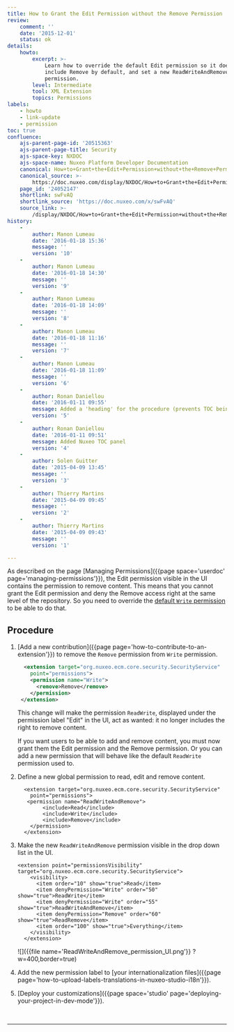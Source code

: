 ```yaml
---
title: How to Grant the Edit Permission without the Remove Permission
review:
    comment: ''
    date: '2015-12-01'
    status: ok
details:
    howto:
        excerpt: >-
            Learn how to override the default Edit permission so it does not
            include Remove by default, and set a new ReadWriteAndRemove
            permission.
        level: Intermediate
        tool: XML Extension
        topics: Permissions
labels:
    - howto
    - link-update
    - permission
toc: true
confluence:
    ajs-parent-page-id: '20515363'
    ajs-parent-page-title: Security
    ajs-space-key: NXDOC
    ajs-space-name: Nuxeo Platform Developer Documentation
    canonical: How+to+Grant+the+Edit+Permission+without+the+Remove+Permission
    canonical_source: >-
        https://doc.nuxeo.com/display/NXDOC/How+to+Grant+the+Edit+Permission+without+the+Remove+Permission
    page_id: '24052147'
    shortlink: swFvAQ
    shortlink_source: 'https://doc.nuxeo.com/x/swFvAQ'
    source_link: >-
        /display/NXDOC/How+to+Grant+the+Edit+Permission+without+the+Remove+Permission
history:
    - 
        author: Manon Lumeau
        date: '2016-01-18 15:36'
        message: ''
        version: '10'
    - 
        author: Manon Lumeau
        date: '2016-01-18 14:30'
        message: ''
        version: '9'
    - 
        author: Manon Lumeau
        date: '2016-01-18 14:09'
        message: ''
        version: '8'
    - 
        author: Manon Lumeau
        date: '2016-01-18 11:16'
        message: ''
        version: '7'
    - 
        author: Manon Lumeau
        date: '2016-01-18 11:09'
        message: ''
        version: '6'
    - 
        author: Ronan Daniellou
        date: '2016-01-11 09:55'
        message: Added a 'heading' for the procedure (prevents TOC being empty)
        version: '5'
    - 
        author: Ronan Daniellou
        date: '2016-01-11 09:51'
        message: Added Nuxeo TOC panel
        version: '4'
    - 
        author: Solen Guitter
        date: '2015-04-09 13:45'
        message: ''
        version: '3'
    - 
        author: Thierry Martins
        date: '2015-04-09 09:45'
        message: ''
        version: '2'
    - 
        author: Thierry Martins
        date: '2015-04-09 09:43'
        message: ''
        version: '1'

---
```

As described on the page [Managing Permissions]({{page space='userdoc' page='managing-permissions'}}), the Edit permission visible in the UI contains the permission to remove content. This means that you cannot grant the Edit permission and deny the Remove access right at the same level of the repository. So you need to override the [default&nbsp;`Write` permission](http://explorer.nuxeo.com/nuxeo/site/distribution/latest/viewContribution/org.nuxeo.ecm.core.security.defaultPermissions--permissions) to be able to do that.

## Procedure

1.  [Add a new contribution]({{page page='how-to-contribute-to-an-extension'}}) to remove the `Remove` permission from `Write` permission.

    ```xml
      <extension target="org.nuxeo.ecm.core.security.SecurityService"
        point="permissions">
        <permission name="Write">
          <remove>Remove</remove>
        </permission>
     </extension>
    ```

    This change will make the permission `ReadWrite`, displayed under the permission label "Edit" in the UI, act as wanted: it no longer includes the right to remove content.

    If you want users to be able to add and remove content, you must now grant them the Edit permission and the Remove permission. Or you can add a new permission that will behave like the default `ReadWrite` permission used to.

2.  Define a new global permission to read, edit and remove content.

    ```
      <extension target="org.nuxeo.ecm.core.security.SecurityService"
        point="permissions"> 
       <permission name="ReadWriteAndRemove">
            <include>Read</include>
            <include>Write</include>
            <include>Remove</include>
        </permission>
      </extension>
    ```

3.  Make the new `ReadWriteAndRemove` permission visible in the drop down list in the UI.

    ```
    <extension point="permissionsVisibility" target="org.nuxeo.ecm.core.security.SecurityService">
        <visibility>
          <item order="10" show="true">Read</item>
          <item denyPermission="Write" order="50" show="true">ReadWrite</item>
          <item denyPermission="Write" order="55" show="true">ReadWriteAndRemove</item>
          <item denyPermission="Remove" order="60" show="true">ReadRemove</item>
          <item order="100" show="true">Everything</item>
        </visibility>
      </extension>
    ```

    ![]({{file name='ReadWriteAndRemove_permission_UI.png'}} ?w=400,border=true)

4.  Add the new permission label to [your internationalization files]({{page page='how-to-upload-labels-translations-in-nuxeo-studio-i18n'}}).
5.  [Deploy your customizations]({{page space='studio' page='deploying-your-project-in-dev-mode'}}).

&nbsp;

* * *